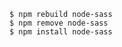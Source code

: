`$ npm rebuild node-sass`                                                                                                                                                         
`$ npm remove node-sass`                                                                                                                                                         
`$ npm install node-sass`                                                                                                                                                         